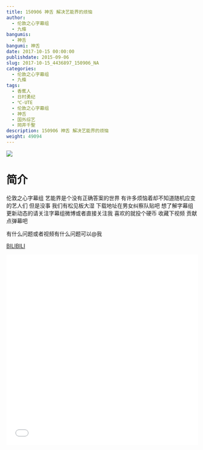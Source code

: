 ```yaml
---
title: 150906 神舌 解决艺能界的烦恼
author: 
  - 伦敦之心字幕组
  - 九條
bangumis: 
  - 神舌
bangumi: 神舌
date: 2017-10-15 00:00:00
publishdate: 2015-09-06
slug: 2017-10-15_4436897_150906_NA
categories: 
  - 伦敦之心字幕组
  - 九條
tags: 
  - 香蕉人
  - 日村勇纪
  - ℃-UTE
  - 伦敦之心字幕组
  - 神舌
  - 国外综艺
  - 岡井千聖
description: 150906 神舌 解决艺能界的烦恼
weight: 49094
---
```


![](https://i.imgur.com/Zpb3sRu.jpg)

# 简介  
伦敦之心字幕组 艺能界是个没有正确答案的世界 有许多烦恼着却不知道随机应变的艺人们 但是没事 我们有松见板大湿 下载地址在男女纠察队贴吧 想了解字幕组更新动态的请关注字幕组微博或者直接关注我 喜欢的就投个硬币 收藏下视频 贡献点弹幕吧
有什么问题或者视频有什么问题可以@我

  [BILIBILI](https://www.bilibili.com/video/av4436897/)


  <iframe src="//www.bilibili.com/html/html5player.html?cid=7188867&aid=4436897" width="100%" height="500" frameborder="0" allowfullscreen="allowfullscreen"></iframe>
